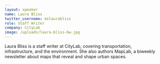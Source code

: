 ```yaml
---
layout: speaker
name: Laura Bliss
twitter_username: mslaurabliss
role: Staff Writer
company: CityLab
image: /uploads/laura-bliss-bw.jpg
---
```


Laura Bliss is a staff writer at CityLab, covering transportation, infrastructure, and the environment. She also authors MapLab, a biweekly newsletter about maps that reveal and shape urban spaces.